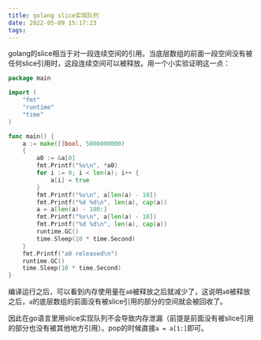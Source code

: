 ```yaml
---
title: golang slice实现队列
date: 2022-05-09 15:17:23
tags:
---
```


golang的slice相当于对一段连续空间的引用。当底层数组的前面一段空间没有被任何slice引用时，这段连续空间可以被释放。用一个小实验证明这一点：

```go
package main

import (
	"fmt"
	"runtime"
	"time"
)

func main() {
	a := make([]bool, 5000000000)
	{
		a0 := &a[0]
		fmt.Printf("%v\n", *a0)
		for i := 0; i < len(a); i++ {
			a[i] = true
		}
		fmt.Printf("%v\n", a[len(a) - 10])
		fmt.Printf("%d %d\n", len(a), cap(a))
		a = a[len(a) - 100:]
		fmt.Printf("%v\n", a[len(a) - 10])
		fmt.Printf("%d %d\n", len(a), cap(a))
		runtime.GC()
		time.Sleep(10 * time.Second)
	}
	fmt.Printf("a0 released\n")
	runtime.GC()
	time.Sleep(10 * time.Second)
}
```

编译运行之后，可以看到内存使用量在`a0`被释放之后就减少了，这说明`a0`被释放之后，`a`的底层数组的前面没有被slice引用的部分的空间就会被回收了。

因此在go语言里用slice实现队列不会导致内存泄漏（前提是前面没有被slice引用的部分也没有被其他地方引用）。pop的时候直接`a = a[1:]`即可。
